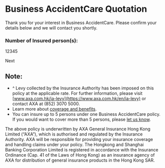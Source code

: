 # Business AccidentCare Quotation

Thank you for your interest in Business AccidentCare. Please confirm your details below and we will contact you shortly.

### Number of Insured person(s):

12345

Next

## Note:

* ^ Levy collected by the Insurance Authority has been imposed on this policy at the applicable rate. For further information, please visit [www.axa.com.hk/ia-levy](https://www.axa.com.hk/en/ia-levy) or contact AXA at (852) 3070 5000.
* Learn more about [coverage and benefits](/en-gb/products/business-accidentcare).
* You can insure up to 5 persons under one Business AccidentCare policy. If you would want to cover more than 5 persons, please [let us know](https://www.business.hsbc.com.hk/en-gb/arrange-a-call-back-insurance?pid=HBHK:EHYS:EHYS:PS:CMB:DIG:PRO:0621:001:INS).

The above policy is underwritten by AXA General Insurance Hong Kong Limited (“AXA”), which is authorised and regulated by the Insurance Authority. AXA will be responsible for providing your insurance coverage and handling claims under your policy. The Hongkong and Shanghai Banking Corporation Limited is registered in accordance with the Insurance Ordinance (Cap. 41 of the Laws of Hong Kong) as an insurance agency of AXA for distribution of general insurance products in the Hong Kong SAR.